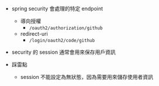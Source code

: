 

- spring security 會處理的特定 endpoint
	- 導向授權
		- `/oauth2/authorization/github`
	- redirect-uri
		- `/login/oauth2/code/github`

- security 的 session 通常會用來保存用戶資訊

- 踩雷點 

	- session 不能設定為無狀態，因為需要用來儲存使用者資訊



